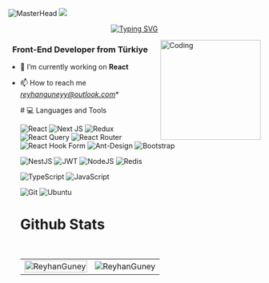 ![MasterHead](https://i.hizliresim.com/rnbunns.png?_gl=1*1owgzi8*_ga*MTk2NzQ4NTk4OS4xNzMyMTc2ODA1*_ga_M9ZRXYS2YN*MTczMjE3NjgwNS4xLjEuMTczMjE3NzU1OC41Ny4wLjA.)
![](https://komarev.com/ghpvc/?username=reyhang&color=blue)
<div align="center">
  <a href="https://github.com/reyhang">
    <img
      src="https://readme-typing-svg.demolab.com?font=Fira+Code&size=28&duration=3000&pause=500&center=true&vCenter=true&width=435&lines=%e2%9c%a8+Reyhan+Güney+%e2%9c%a8;%f0%9f%93%9a+Software+Developer+%f0%9f%92%bb;Welcome+To+My+Profile+%f0%9f%91%80"
      alt="Typing SVG" />
  </a>
</div>

<img src="https://github.com/reyhang/reyhang/blob/main/img/EatSleepCodeRepeat.gif" alt="Coding" width=200 height=200
  align="right">

<h3 align="left">&nbsp; Front-End Developer from Türkiye</h3>

- 🔭 I’m currently working on **React**

- 📫 How to reach me *<reyhanguneyy@outlook.com>**

  <!--

<details>
  <summary>:zap: GitHub Stats</summary> 
-->
  # 💻 Languages and Tools

  ![React](https://img.shields.io/badge/react-%2320232a.svg?style=for-the-badge&logo=react&logoColor=%2361DAFB)
    ![Next JS](https://img.shields.io/badge/Next-black.svg?logo=next.js&style=for-the-badge&logoColor=white)
  ![Redux](https://img.shields.io/badge/redux-%23593d88.svg?style=for-the-badge&logo=redux&logoColor=white)
  ![React Query](https://img.shields.io/badge/-React%20Query-FF4154?style=for-the-badge&logo=react%20query&logoColor=white)
  ![React Router](https://img.shields.io/badge/React_Router-CA4245?style=for-the-badge&logo=react-router&logoColor=white)
  ![React Hook Form](https://img.shields.io/badge/React%20Hook%20Form-%23EC5990.svg?style=for-the-badge&logo=reacthookform&logoColor=white)
  ![Ant-Design](https://img.shields.io/badge/-AntDesign-%230170FE?style=for-the-badge&logo=ant-design&logoColor=white)
  ![Bootstrap](https://img.shields.io/badge/bootstrap-%23563D7C.svg?style=for-the-badge&logo=bootstrap&logoColor=white)

  ![NestJS](https://img.shields.io/badge/nestjs-%23E0234E.svg?style=for-the-badge&logo=nestjs&logoColor=white)
  ![JWT](https://img.shields.io/badge/JWT-black?style=for-the-badge&logo=JSON%20web%20tokens)
  ![NodeJS](https://img.shields.io/badge/node.js-6DA55F?style=for-the-badge&logo=node.js&logoColor=white)
  ![Redis](https://img.shields.io/badge/redis-%23DD0031.svg?style=for-the-badge&logo=redis&logoColor=white)
  
  ![TypeScript](https://img.shields.io/badge/typescript-%23007ACC.svg?style=for-the-badge&logo=typescript&logoColor=white)
  ![JavaScript](https://img.shields.io/badge/javascript-%23323330.svg?style=for-the-badge&logo=javascript&logoColor=%23F7DF1E)
   
  ![Git](https://img.shields.io/badge/git-%23F05033.svg?style=for-the-badge&logo=git&logoColor=white)
  ![Ubuntu](https://img.shields.io/badge/-Ubuntu-6F52B5.svg?logo=ubuntu&style=for-the-badge)

# Github Stats

  <br />
 <table align="center">
  <tr>
    <td>
      <a>
        <img align="center"
          src="https://github-readme-streak-stats.herokuapp.com/?user=reyhang&theme=material-palenight&hide_border=false"
          alt="ReyhanGuney" width="100%" />
      </a>
    </td>
    <td>
      <a>
        <img align="center"
          src="https://github-readme-stats.vercel.app/api/top-langs/?username=reyhang&theme=material-palenight&hide_border=false&include_all_commits=false&count_private=false&layout=compact"
          alt="ReyhanGuney" />
      </a>
    </td>
  </tr>
</table>




  <!--
</details>
-->

  <!--
<details>
   <summary>:zap: Languages and Tools</summary>
 -->
